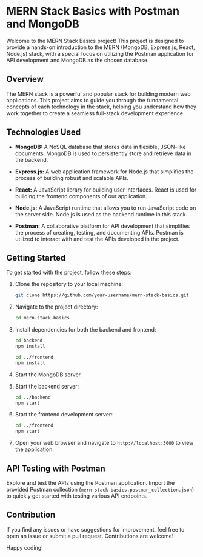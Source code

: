 
# MERN Stack Basics with Postman and MongoDB

Welcome to the MERN Stack Basics project! This project is designed to provide a hands-on introduction to the MERN (MongoDB, Express.js, React, Node.js) stack, with a special focus on utilizing the Postman application for API development and MongoDB as the chosen database.

## Overview

The MERN stack is a powerful and popular stack for building modern web applications. This project aims to guide you through the fundamental concepts of each technology in the stack, helping you understand how they work together to create a seamless full-stack development experience.

## Technologies Used

- **MongoDB:** A NoSQL database that stores data in flexible, JSON-like documents. MongoDB is used to persistently store and retrieve data in the backend.

- **Express.js:** A web application framework for Node.js that simplifies the process of building robust and scalable APIs.

- **React:** A JavaScript library for building user interfaces. React is used for building the frontend components of our application.

- **Node.js:** A JavaScript runtime that allows you to run JavaScript code on the server side. Node.js is used as the backend runtime in this stack.

- **Postman:** A collaborative platform for API development that simplifies the process of creating, testing, and documenting APIs. Postman is utilized to interact with and test the APIs developed in the project.

## Getting Started

To get started with the project, follow these steps:

1. Clone the repository to your local machine:

   ```bash
   git clone https://github.com/your-username/mern-stack-basics.git
   ```

2. Navigate to the project directory:

   ```bash
   cd mern-stack-basics
   ```

3. Install dependencies for both the backend and frontend:

   ```bash
   cd backend
   npm install

   cd ../frontend
   npm install
   ```

4. Start the MongoDB server.

5. Start the backend server:

   ```bash
   cd ../backend
   npm start
   ```

6. Start the frontend development server:

   ```bash
   cd ../frontend
   npm start
   ```

7. Open your web browser and navigate to `http://localhost:3000` to view the application.

## API Testing with Postman

Explore and test the APIs using the Postman application. Import the provided Postman collection (`mern-stack-basics.postman_collection.json`) to quickly get started with testing various API endpoints.

## Contribution

If you find any issues or have suggestions for improvement, feel free to open an issue or submit a pull request. Contributions are welcome!

Happy coding!
